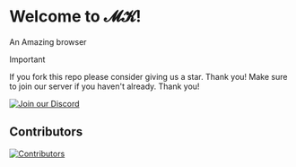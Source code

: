 # **Welcome to 𝓜𝓚!**

An Amazing browser


> [!IMPORTANT]
> If you fork this repo please consider giving us a star. Thank you!
> Make sure to join our server if you haven't already. Thank you!

[![Join our Discord](https://invidget.switchblade.xyz/TQRThrCjRr)](https://discord.gg/TQRThrCjRr)


## Contributors

[![Contributors](https://contrib.rocks/image?repo=mkykg/mkykg.github.io)](https://github.com/mkykg/mkykg.github.io/graphs/contributors)
